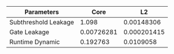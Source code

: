 | Parameters | Core | L2 |
| --- | --- | --- |
| Subthreshold Leakage | 1.098 | 0.00148306 |
| Gate Leakage | 0.00726281 | 0.000201415 |
| Runtime Dynamic | 0.192763 | 0.0109058 |
